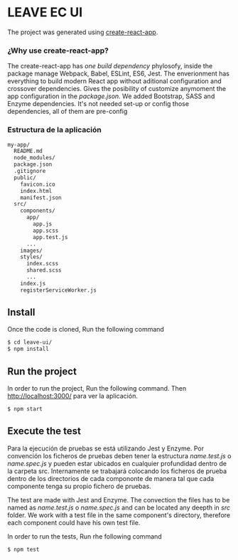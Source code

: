 # LEAVE EC UI
The project was generated using [create-react-app](https://github.com/facebookincubator/create-react-app/). 

### ¿Why use create-react-app?
The create-react-app has *one build dependency* phylosofy, inside the package manage Webpack, Babel, ESLint, ES6, Jest. The enverionment has everything to build modern React app without aditional configuration and crossover dependencies. Gives the posibility of customize anymoment the app configuration in the *package.json*. We added Bootstrap, SASS and Enzyme dependencies. It's not needed set-up or config those dependencies, all of them are pre-config

### Estructura de la aplicación
```sh
my-app/
  README.md
  node_modules/
  package.json
  .gitignore
  public/
    favicon.ico
    index.html
    manifest.json
  src/
    components/
      app/
        app.js
        app.scss
        app.test.js
      ...
    images/
    styles/
      index.scss
      shared.scss
      ...
    index.js
    registerServiceWorker.js
```

## Install
Once the code is cloned, Run the following command
```sh
$ cd leave-ui/
$ npm install
```

## Run the project
In order to run the project, Run the following command. Then [http://localhost:3000/](http://localhost:3000/) para ver la aplicación.
```sh
$ npm start
```

## Execute the test
Para la ejecución de pruebas se está utilizando Jest y Enzyme. Por convención los ficheros de pruebas deben tener la estructura *name.test.js* o *name.spec.js* y pueden estar ubicados en cualquier profundidad dentro de la carpeta src. Internamente se trabajará colocando los ficheros de prueba dentro de los directorios de cada compononte de manera tal que cada componente tenga su propio fichero de pruebas.

The test are made with Jest and Enzyme. The convection the files has to be named as *name.test.js* o *name.spec.js* and can be located any deepth in *src* folder. We work with a test file in the same component's directory, therefore each component could have his own test file.

In order to run the tests, Run rhe following command
```sh
$ npm test
```
